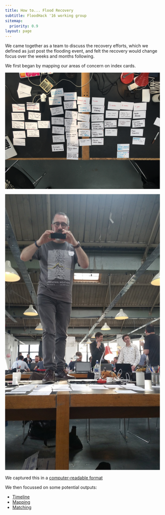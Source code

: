 ```yaml
---
title: How to... Flood Recovery
subtitle: FloodHack '16 working group
sitemap:
  priority: 0.9
layout: page
---
```

We came together as a team to discuss the recovery efforts, which we defined as just post the flooding event, and felt the recovery would change focus over the weeks and months following.

We first began by mapping our areas of concern on index cards.

![](images/mindmap.jpg)

![](images/gilesonatable.jpg)

We captured this in a [computer-readable format](data/recovery_map.yml)

We then focussed on some potential outputs:


* [Timeline](outputs/timeline/)
* [Mapping](outputs/mapping/)
* [Matching](outputs/matching/)
